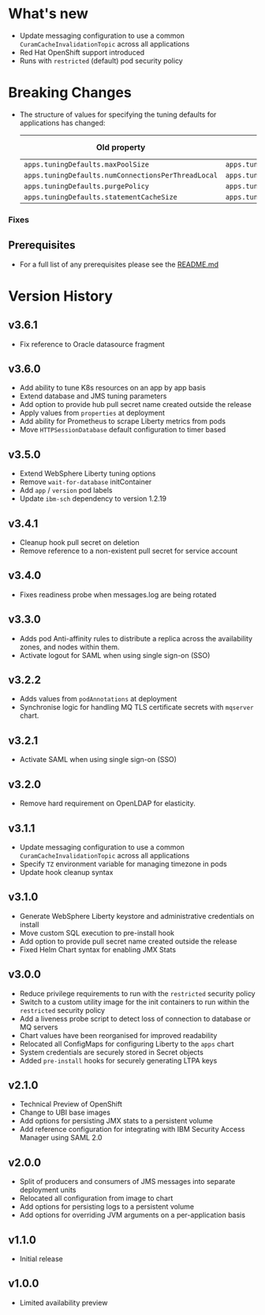 # What's new

* Update messaging configuration to use a common `CuramCacheInvalidationTopic` across all applications
* Red Hat OpenShift support introduced
* Runs with `restricted` (default) pod security policy

# Breaking Changes

* The structure of values for specifying the tuning defaults for applications has changed:

  | Old property | New property | Default value |
  | ------------ | ------------ | ------------- |
  | `apps.tuningDefaults.maxPoolSize` | `apps.tuningDefaults.curamdb_maxPoolSize` | `8` |
  | `apps.tuningDefaults.numConnectionsPerThreadLocal` | `apps.tuningDefaults.curamdb_numConnectionsPerThreadLocal` | `2` |
  | `apps.tuningDefaults.purgePolicy` | `apps.tuningDefaults.curamdb_purgePolicy` | `EntirePool` |
  | `apps.tuningDefaults.statementCacheSize` | `apps.tuningDefaults.curamdb_statementCacheSize` | `1000` |

### Fixes

## Prerequisites

* For a full list of any prerequisites please see the [README.md](README.md)

# Version History

## v3.6.1

* Fix reference to Oracle datasource fragment

## v3.6.0

* Add ability to tune K8s resources on an app by app basis
* Extend database and JMS tuning parameters
* Add option to provide hub pull secret name created outside the release
* Apply values from `properties` at deployment
* Add ability for Prometheus to scrape Liberty metrics from pods
* Move `HTTPSessionDatabase` default configuration to timer based

## v3.5.0

* Extend WebSphere Liberty tuning options
* Remove `wait-for-database` initContainer
* Add `app` / `version` pod labels
* Update `ibm-sch` dependency to version 1.2.19

## v3.4.1

* Cleanup hook pull secret on deletion
* Remove reference to a non-existent pull secret for service account

## v3.4.0

* Fixes readiness probe when messages.log are being rotated

## v3.3.0

* Adds pod Anti-affinity rules to distribute a replica across the availability zones, and nodes within them.
* Activate logout for SAML when using single sign-on (SSO)

## v3.2.2

* Adds values from `podAnnotations` at deployment
* Synchronise logic for handling MQ TLS certificate secrets with `mqserver` chart.

## v3.2.1

* Activate SAML when using single sign-on (SSO)

## v3.2.0

* Remove hard requirement on OpenLDAP for elasticity.

## v3.1.1

* Update messaging configuration to use a common `CuramCacheInvalidationTopic` across all applications
* Specify `TZ` environment variable for managing timezone in pods
* Update hook cleanup syntax

## v3.1.0

* Generate WebSphere Liberty keystore and administrative credentials on install
* Move custom SQL execution to pre-install hook
* Add option to provide pull secret name created outside the release
* Fixed Helm Chart syntax for enabling JMX Stats

## v3.0.0

* Reduce privilege requirements to run with the `restricted` security policy
* Switch to a custom utility image for the init containers to run within the `restricted` security policy
* Add a liveness probe script to detect loss of connection to database or MQ servers
* Chart values have been reorganised for improved readability
* Relocated all ConfigMaps for configuring Liberty to the `apps` chart
* System credentials are securely stored in Secret objects
* Added `pre-install` hooks for securely generating LTPA keys

## v2.1.0

* Technical Preview of OpenShift
* Change to UBI base images
* Add options for persisting JMX stats to a persistent volume
* Add reference configuration for integrating with IBM Security Access Manager using SAML 2.0

## v2.0.0

* Split of producers and consumers of JMS messages into separate deployment units
* Relocated all configuration from image to chart
* Add options for persisting logs to a persistent volume
* Add options for overriding JVM arguments on a per-application basis

## v1.1.0

* Initial release

## v1.0.0

* Limited availability preview
